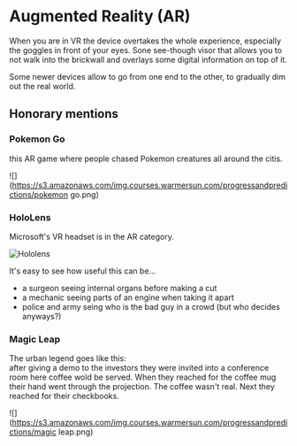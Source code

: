 # Augmented Reality (AR)

When you are in VR the device overtakes the whole experience, especially the goggles in front of your eyes. Sone see-though visor that allows you to not walk into the brickwall and overlays some digital information on top of it.

Some newer devices allow to go from one end to the other, to gradually dim out the real world.

## Honorary mentions

### Pokemon Go

&#x20;this AR game where people chased Pokemon creatures all around the citis.

![](https://s3.amazonaws.com/img.courses.warmersun.com/progressandpredictions/pokemon go.png)

### HoloLens

Microsoft's VR headset is in the AR category.

![Hololens](https://s3.amazonaws.com/img.courses.warmersun.com/progressandpredictions/hololens.png)

It's easy to see how useful this can be...

* a surgeon seeing internal organs before making a cut
* a mechanic seeing parts of an engine when taking it apart
* police and army seing who is the bad guy in a crowd (but who decides anyways?)

### Magic Leap

The urban legend goes like this:\
after giving a demo to the investors they were invited into a conference room here coffee wold be served. When they reached for the coffee mug their hand went through the projection. The coffee wasn't real. Next they reached for their checkbooks.

![](https://s3.amazonaws.com/img.courses.warmersun.com/progressandpredictions/magic leap.png)
